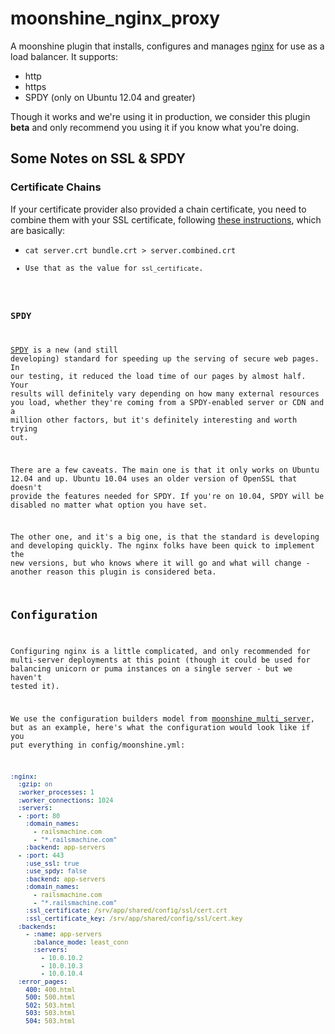 # moonshine_nginx_proxy

A moonshine plugin that installs, configures and manages [nginx](http://nginx.org) for use as a load balancer.  It supports:

* http
* https
* SPDY (only on Ubuntu 12.04 and greater)

Though it works and we're using it in production, we consider this plugin **beta** and only recommend you using it if you know what you're doing.

## Some Notes on SSL & SPDY

### Certificate Chains

If your certificate provider also provided a chain certificate, you need to combine them with your SSL certificate, following [these instructions](http://nginx.com/resources/admin-guide/nginx-ssl-termination), which are basically:

* <code>cat server.crt bundle.crt > server.combined.crt
* Use that as the value for <code>ssl_certificate</code>.

### SPDY

[SPDY](http://www.chromium.org/spdy) is a new (and still developing) standard for speeding up the serving of secure web pages.  In our testing, it reduced the load time of our pages by almost half.  Your results will definitely vary depending on how many external resources you load, whether they're coming from a SPDY-enabled server or CDN and a million other factors, but it's definitely interesting and worth trying out. 

There are a few caveats.  The main one is that it only works on Ubuntu 12.04 and up.  Ubuntu 10.04 uses an older version of OpenSSL that doesn't provide the features needed for SPDY.  If you're on 10.04, SPDY will be disabled no matter what option you have set.

The other one, and it's a big one, is that the standard is developing and developing quickly. The nginx folks have been quick to implement the new versions, but who knows where it will go and what will change - another reason this plugin is considered beta.


## Configuration

Configuring nginx is a little complicated, and only recommended for multi-server deployments at this point (though it could be used for balancing unicorn or puma instances on a single server - but we haven't tested it).  

We use the configuration builders model from [moonshine_multi_server](https://github.com/railsmachine/moonshine_multi_server), but as an example, here's what the configuration would look like if you put everything in config/moonshine.yml:

```yaml
:nginx:
  :gzip: on
  :worker_processes: 1
  :worker_connections: 1024
  :servers:
  - :port: 80
    :domain_names: 
      - railsmachine.com
      - "*.railsmachine.com"
    :backend: app-servers
  - :port: 443
    :use_ssl: true
    :use_spdy: false
    :backend: app-servers
    :domain_names:
      - railsmachine.com
      - "*.railsmachine.com"
    :ssl_certificate: /srv/app/shared/config/ssl/cert.crt
    :ssl_certificate_key: /srv/app/shared/config/ssl/cert.key
  :backends:
    - :name: app-servers
      :balance_mode: least_conn
      :servers:
        - 10.0.10.2
        - 10.0.10.3
        - 10.0.10.4
  :error_pages:
    400: 400.html
    500: 500.html
    502: 503.html
    503: 503.html
    504: 503.html
```